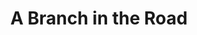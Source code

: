 ---
abv: 4.8%
alt:
availability: Keg
bitterness: 
description: A Thirsty Nomad Brewing collaboration beer. We used fresh local strawberries, hibiscus flowers and two different saison yeasts to create this refreshing summer beer.
gravity: 
hops: 
ibu: 24
img: a-branch-in-the-road.jpg
layout: beer
malt: 
modal-id: a-branch-in-the-road
title: A Branch in the Road
on-tap: nope
sourness: 
style: Saison
---